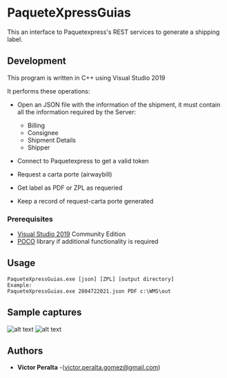 # PaqueteXpressGuias

This an interface to Paquetexpress's REST services to generate a shipping label.

## Development
This program is written in C++ using Visual Studio 2019

It performs these operations:
* Open an JSON file with the information of the shipment, it must contain all the information required by the Server:
    * Billing
    * Consignee
    * Shipment Details
    * Shipper

* Connect to Paquetexpress to get a valid token
* Request a carta porte (airwaybill)
* Get label as PDF or ZPL as requeried
* Keep a record of request-carta porte generated


### Prerequisites
* [Visual Studio 2019](https://visualstudio.microsoft.com/es/) Community Edition
* [POCO](https://pocoproject.org/)  library if additional functionality is required

## Usage
```
PaqueteXpressGuias.exe [json] [ZPL] [output directory]
Example:
PaqueteXpressGuias.exe 2804722021.json PDF c:\WMS\out
```

## Sample captures
![alt text](captures/airwaybill.png?raw=true "Airwaybill")
![alt text](captures/call.png?raw=true "available")

## Authors
* **Victor Peralta** -(victor.peralta.gomez@gmail.com)
